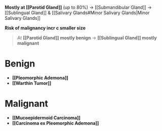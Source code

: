 **Mostly at [[Parotid Gland]]** (up to 80%) -> [[Submandibular Gland]] -> [[Sublingual Gland]] & [[Salivary Glands#Minor Salivary Glands|Minor Salivary Glands]]

**Risk of malignancy incr c smaller size**
> At **[[Parotid Gland]] mostly benign** -> **[[Sublingual Gland]] mostly malignant**

# Benign
- **[[Pleomorphic Ademona]]**
- **[[Warthin Tumor]]**

# Malignant
- **[[Mucoepidermoid Carcinoma]]**
- **[[Carcinoma ex Pleomorphic Ademona]]**